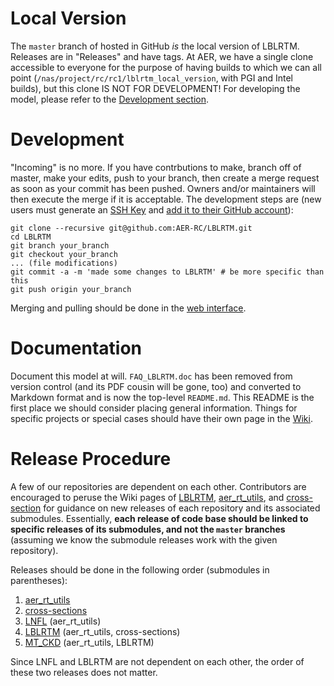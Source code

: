 # Local Version

The `master` branch of hosted in GitHub *is* the local version of LBLRTM. Releases are in "Releases" and have tags. At AER, we have a single clone accessible to everyone for the purpose of having builds to which we can all point (`/nas/project/rc/rc1/lblrtm_local_version`, with PGI and Intel builds), but this clone IS NOT FOR DEVELOPMENT! For developing the model, please refer to the [Development section](#Dev).

# Development <a href="Dev"></a>

"Incoming" is no more. If you have contrbutions to make, branch off of master, make your edits, push to your branch, then create a merge request as soon as your commit has been pushed. Owners and/or maintainers will then execute the merge if it is acceptable. The development steps are (new users must generate an [SSH Key](https://docs.github.com/en/github/authenticating-to-github/generating-a-new-ssh-key-and-adding-it-to-the-ssh-agent#generating-a-new-ssh-key) and [add it to their GitHub account](https://docs.github.com/en/github/authenticating-to-github/adding-a-new-ssh-key-to-your-github-account)):

```
git clone --recursive git@github.com:AER-RC/LBLRTM.git
cd LBLRTM
git branch your_branch
git checkout your_branch
... (file modifications)
git commit -a -m 'made some changes to LBLRTM' # be more specific than this
git push origin your_branch
```

Merging and pulling should be done in the [web interface](https://github.com/AER-RC/LBLRTM/branches).

# Documentation

Document this model at will. `FAQ_LBLRTM.doc` has been removed from version control (and its PDF cousin will be gone, too) and converted to Markdown format and is now the top-level `README.md`. This README is the first place we should consider placing general information. Things for specific projects or special cases should have their own page in the [Wiki](https://github.com/AER-RC/LBLRTM/wiki).

# Release Procedure

A few of our repositories are dependent on each other. Contributors are encouraged to peruse the Wiki pages of [LBLRTM](https://github.com/AER-RC/LBLRTM/wiki/LBLRTM-New-Release-Procedure), [aer_rt_utils](https://github.com/AER-RC/aer_rt_utils/wiki/New-Release-Procedure), and [cross-section](https://github.com/AER-RC/cross-sections/wiki/New-Release-Procedure) for guidance on new releases of each repository and its associated submodules. Essentially, **each release of code base should be linked to specific releases of its submodules, and not the `master` branches** (assuming we know the submodule releases work with the given repository).

Releases should be done in the following order (submodules in parentheses):

1. [aer_rt_utils](https://github.com/AER-RC/aer_rt_utils/wiki/New-Release-Procedure)
2. [cross-sections](https://github.com/AER-RC/cross-sections/wiki/New-Release-Procedure)
3. [LNFL](https://github.com/AER-RC/LNFL/wiki/LNFL-New-Release-Procedure) (aer_rt_utils)
4. [LBLRTM](https://github.com/AER-RC/LBLRTM/wiki/LBLRTM-New-Release-Procedure) (aer_rt_utils, cross-sections)
5. [MT_CKD](https://github.com/AER-RC/mt-ckd/wiki/MT_CKD-New-Release-Procedure) (aer_rt_utils, LBLRTM)

Since LNFL and LBLRTM are not dependent on each other, the order of these two releases does not matter.
